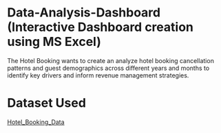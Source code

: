 # Data-Analysis-Dashboard (Interactive Dashboard creation using MS Excel)
The Hotel Booking wants to create an analyze hotel booking cancellation patterns and guest demographics across different years and months to identify key drivers and inform revenue management strategies.

# Dataset Used
<a href="https://github.com/Gulshan394/Data-Analysis-Dashboard/blob/main/Hotel_Booking.xlsx">Hotel_Booking_Data</a>
